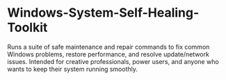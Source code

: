 # Windows-System-Self-Healing-Toolkit
 Runs a suite of safe maintenance and repair commands to fix common Windows problems, restore performance, and resolve update/network issues.     Intended for creative professionals, power users, and anyone who wants to keep their system running smoothly.
